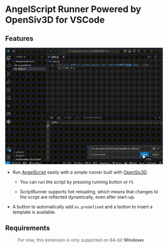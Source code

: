 # AngelScript Runner Powered by OpenSiv3D for VSCode

## Features

![sample](https://raw.githubusercontent.com/sashi0034/as-siv-runner/main/documents/sample.gif)

- Run [AngelScript](https://www.angelcode.com/angelscript/) easily with a simple runner built with [OpenSiv3D](https://github.com/Siv3D/OpenSiv3D).

  - You can run the script by pressing running button or `F5`

  - ScriptRunner supports hot reloading, which means that changes to the script are reflected dynamically, even after start-up.

- A button to automatically add `as.predefined` and a button to insert a template is available.

## Requirements

> For now, this extension is only supported on 64-bit **Windows**
